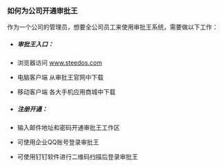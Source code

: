 ### 如何为公司开通审批王

作为一个公司的管理员，想要全公司员工来使用审批王系统，需要做以下工作：

- ##### 审批王入口：
 - 浏览器访问 www.steedos.com
 - 电脑客户端 从审批王官网中下载
 - 移动客户端 各大手机应用商城中下载
 
- ##### 注册开通：
 - 输入邮件地址和密码开通审批王工作区
 - 可使用企业QQ账号登录审批王
 - 可使用钉钉软件进行二维码扫描后登录审批王

